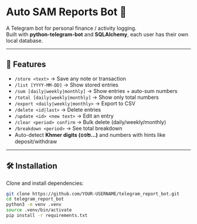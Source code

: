 # Auto SAM Reports Bot 🤖

A Telegram bot for personal finance / activity logging.  
Built with **python-telegram-bot** and **SQLAlchemy**, each user has their own local database.

---

## 🚀 Features
- `/store <text>` → Save any note or transaction
- `/list [YYYY-MM-DD]` → Show stored entries
- `/sum [daily|weekly|monthly]` → Show entries + auto-sum numbers
- `/total [daily|weekly|monthly]` → Show only total numbers
- `/export <daily|weekly|monthly>` → Export to CSV
- `/delete <id|last>` → Delete entries
- `/update <id> <new text>` → Edit an entry
- `/clear <period> confirm` → Bulk delete (daily/weekly/monthly)
- `/breakdown <period>` → See total breakdown
- Auto-detect **Khmer digits (០១២...)** and numbers with hints like deposit/withdraw

---

## 🛠 Installation

Clone and install dependencies:

```bash
git clone https://github.com/YOUR-USERNAME/telegram_report_bot.git
cd telegram_report_bot
python3 -m venv .venv
source .venv/bin/activate
pip install -r requirements.txt
